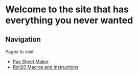# Welcome to the site that has everything you never wanted

## Navigation

Pages to visit

- [Pax Sheet Maker](pax/pax_sheet_maker.html)
- [Roll20 Macros and Instructions](pax/macros_and_instruc.md)
